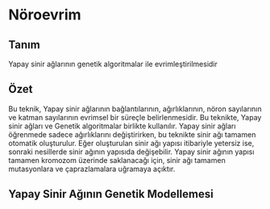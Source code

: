 # Nöroevrim
## Tanım
Yapay sinir ağlarının genetik algoritmalar ile evrimleştirilmesidir

## Özet
Bu teknik, Yapay sinir ağlarının bağlantılarının, ağırlıklarının, nöron sayılarının ve katman sayılarının evrimsel bir süreçle belirlenmesidir. Bu teknikte, Yapay sinir ağları ve Genetik algoritmalar birlikte kullanılır.
Yapay sinir ağları öğrenmede sadece ağırlıklarını değiştirirken, bu teknikte sinir ağı tamamen otomatik oluşturulur. Eğer oluşturulan sinir ağı yapısı itibariyle yetersiz ise, sonraki nesillerde sinir ağının yapısıda değişebilir.
Yapay sinir ağının yapısı tamamen kromozom üzerinde saklanacağı için, sinir ağı tamamen mutasyonlara ve çaprazlamalara uğramaya açıktır.

## Yapay Sinir Ağının Genetik Modellemesi